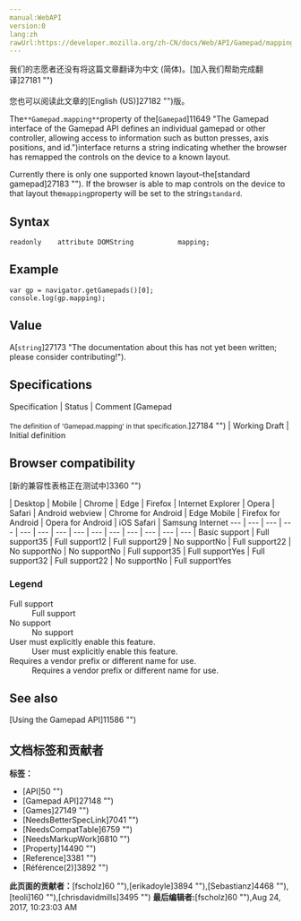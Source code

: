 ```yaml
---
manual:WebAPI
version:0
lang:zh
rawUrl:https://developer.mozilla.org/zh-CN/docs/Web/API/Gamepad/mapping
---
```




<bdi>我们的志愿者还没有将这篇文章翻译为<bdi>中文 (简体)</bdi>。[加入我们帮助完成翻译]27181 "")<br></br>您也可以阅读此文章的[English (US)]27182 "")版。</bdi>






The`**Gamepad.mapping**`property of the[`Gamepad`]11649 "The Gamepad interface of the Gamepad API defines an individual gamepad or other controller, allowing access to information such as button presses, axis positions, and id.")interface returns a string indicating whether the browser has remapped the controls on the device to a known layout.



Currently there is only one supported known layout–the[standard gamepad]27183 ""). If the browser is able to map controls on the device to that layout the`mapping`property will be set to the string`standard`.


## Syntax<a name="Syntax"></a>

```
readonly    attribute DOMString           mapping;
```

## Example<a name="Example"></a>

```
var gp = navigator.getGamepads()[0];
console.log(gp.mapping);
```

## Value<a name="Value"></a>


A[`string`]27173 "The documentation about this has not yet been written; please consider contributing!").


## Specifications<a name="Specifications"></a>

Specification | Status | Comment 
[Gamepad<br></br><small>The definition of &#39;Gamepad.mapping&#39; in that specification.</small>]27184 "") | Working Draft | Initial definition 


## Browser compatibility<a name="Browser_compatibility"></a>
[新的兼容性表格正在测试中<i></i>]3360 "")

 | <abbr>Desktop<i></i></abbr> | <abbr>Mobile<i></i></abbr> 
 | <abbr>Chrome<i></i></abbr> | <abbr>Edge<i></i></abbr> | <abbr>Firefox<i></i></abbr> | <abbr>Internet Explorer<i></i></abbr> | <abbr>Opera<i></i></abbr> | <abbr>Safari<i></i></abbr> | <abbr>Android webview<i></i></abbr> | <abbr>Chrome for Android<i></i></abbr> | <abbr>Edge Mobile<i></i></abbr> | <abbr>Firefox for Android<i></i></abbr> | <abbr>Opera for Android<i></i></abbr> | <abbr>iOS Safari<i></i></abbr> | <abbr>Samsung Internet<i></i></abbr> 
 ---  |  ---  |  ---  |  ---  |  ---  |  ---  |  ---  |  ---  |  ---  |  ---  |  ---  |  ---  |  ---  |  ---  | 
Basic support | <abbr>Full support</abbr>35 | <abbr>Full support</abbr>12 | <abbr>Full support</abbr>29 | <abbr>No support</abbr>No | <abbr>Full support</abbr>22 | <abbr>No support</abbr>No | <abbr>No support</abbr>No | <abbr>Full support</abbr>35 | <abbr>Full support</abbr>Yes | <abbr>Full support</abbr>32 | <abbr>Full support</abbr>22 | <abbr>No support</abbr>No | <abbr>Full support</abbr>Yes 


### Legend<a name="Legend"></a>
<dl><dt id=''><abbr>Full support</abbr></dt><dd>Full support</dd><dt id=''><abbr>No support</abbr></dt><dd>No support</dd><dt id=''><abbr>User must explicitly enable this feature.<i></i></abbr></dt><dd>User must explicitly enable this feature.</dd><dt id=''><abbr>Requires a vendor prefix or different name for use.<i></i></abbr></dt><dd>Requires a vendor prefix or different name for use.</dd></dl>

## See also<a name="See_also"></a>


[Using the Gamepad API]11586 "")




## 文档标签和贡献者
**标签：**
* [API]50 "")
* [Gamepad API]27148 "")
* [Games]27149 "")
* [NeedsBetterSpecLink]7041 "")
* [NeedsCompatTable]6759 "")
* [NeedsMarkupWork]6810 "")
* [Property]14490 "")
* [Reference]3381 "")
* [Référence(2)]3892 "")

**此页面的贡献者：**[fscholz]60 ""),[erikadoyle]3894 ""),[Sebastianz]4468 ""),[teoli]160 ""),[chrisdavidmills]3495 "")
**最后编辑者:**[fscholz]60 ""),<time>Aug 24, 2017, 10:23:03 AM</time>


